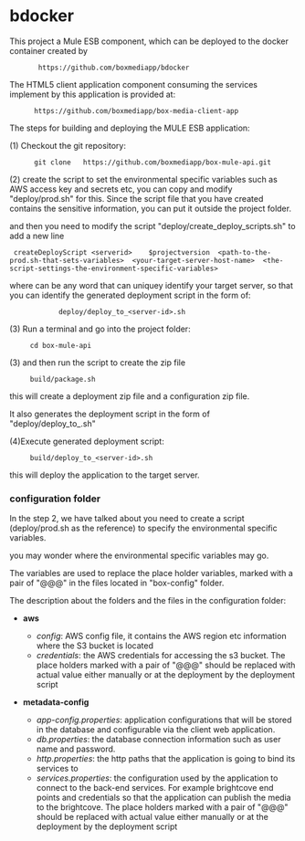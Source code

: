 # bdocker

This project a Mule ESB component, which can be deployed to the docker container created by   


           https://github.com/boxmediapp/bdocker
   
 The HTML5 client application component consuming the services implement by this application is provided at:
 
          https://github.com/boxmediapp/box-media-client-app
 
   
 The steps for building and deploying the MULE ESB application:
  
                
(1) Checkout the git repository:
 
          git clone   https://github.com/boxmediapp/box-mule-api.git

(2) create the script to set the environmental specific variables such as AWS access key and secrets etc, you can copy and modify "deploy/prod.sh" for this. Since the script file that you have created contains the sensitive information, you can put it outside the project folder.

and then you need to modify the script "deploy/create_deploy_scripts.sh" to add a new line

     createDeployScript <serverid>    $projectversion  <path-to-the-prod.sh-that-sets-variables>  <your-target-server-host-name>  <the-script-settings-the-environment-specific-variables>

where <serverid> can be any word that can uniquey identify your target server, so that you can identify the generated deployment script in the form of:

                deploy/deploy_to_<server-id>.sh
                
   
(3) Run a terminal and go into the project folder:
 
         cd box-mule-api

(3) and then run the script to create the zip file
 
         build/package.sh

this will create a deployment zip file and  a configuration zip file. 

It also generates the deployment script in the form of "deploy/deploy_to_<server-id>.sh"

       
(4)Execute generated deployment script:

         build/deploy_to_<server-id>.sh
         
   this will deploy the application to the target server.
   
   
   
### configuration folder

In the step 2, we have talked about you need to create a script (deploy/prod.sh as the reference) to specify the environmental specific variables.
  
you may wonder where the environmental specific variables may go. 

The variables are used to replace the place holder variables, marked with a pair of "@@@" in the files located in "box-config" folder.
       
The description about the folders and the files in the configuration folder:

+ **aws**
     - *config*: AWS config file, it contains the AWS region etc information where the S3 bucket is located
     - *credentials*: the AWS credentials for accessing the s3 bucket. The place holders marked with a pair of "@@@" should be replaced with actual value either manually or at the deployment by the deployment script
    
+ **metadata-config**
     -  *app-config.properties*:  application configurations that will be stored in the database and configurable via the client web application.
     -  *db.properties*: the database connection information such as user name and password.
     -  *http.properties*: the http paths that the application is going to bind its services to 
     -  *services.properties*: the configuration used by the application to connect to the back-end services. For example brightcove end points and credentials so that the application can publish the media to the brightcove. The place holders marked with a pair of "@@@" should be replaced with actual value either manually or at the deployment by the deployment script
 
